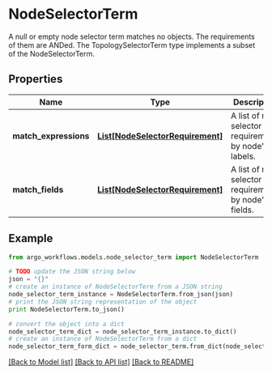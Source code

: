 # NodeSelectorTerm

A null or empty node selector term matches no objects. The requirements of them are ANDed. The TopologySelectorTerm type implements a subset of the NodeSelectorTerm.

## Properties

Name | Type | Description | Notes
------------ | ------------- | ------------- | -------------
**match_expressions** | [**List[NodeSelectorRequirement]**](NodeSelectorRequirement.md) | A list of node selector requirements by node&#39;s labels. | [optional] 
**match_fields** | [**List[NodeSelectorRequirement]**](NodeSelectorRequirement.md) | A list of node selector requirements by node&#39;s fields. | [optional] 

## Example

```python
from argo_workflows.models.node_selector_term import NodeSelectorTerm

# TODO update the JSON string below
json = "{}"
# create an instance of NodeSelectorTerm from a JSON string
node_selector_term_instance = NodeSelectorTerm.from_json(json)
# print the JSON string representation of the object
print NodeSelectorTerm.to_json()

# convert the object into a dict
node_selector_term_dict = node_selector_term_instance.to_dict()
# create an instance of NodeSelectorTerm from a dict
node_selector_term_form_dict = node_selector_term.from_dict(node_selector_term_dict)
```
[[Back to Model list]](../README.md#documentation-for-models) [[Back to API list]](../README.md#documentation-for-api-endpoints) [[Back to README]](../README.md)


